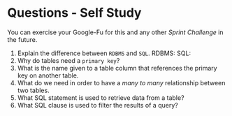 # Questions - Self Study

You can exercise your Google-Fu for this and any other _Sprint Challenge_ in the future.

1.  Explain the difference between `RDBMS` and `SQL`.
    RDBMS:
    SQL:
1.  Why do tables need a `primary key`?
1.  What is the name given to a table column that references the primary key
    on another table.
1.  What do we need in order to have a _many to many_ relationship between two
    tables.
1.  What SQL statement is used to retrieve data from a table?
1.  What SQL clause is used to filter the results of a query?

